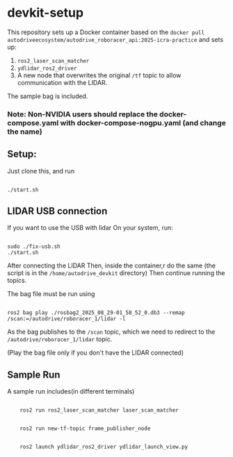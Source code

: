 # devkit-setup
This repository sets up a Docker container based on the `docker pull autodriveecosystem/autodrive_roboracer_api:2025-icra-practice` and sets up:
1. `ros2_laser_scan_matcher`
2. `ydlidar_ros2_driver`
3. A new node that overwrites the original `/tf` topic to allow communication with the LIDAR.

The sample bag is included. 
### Note: Non-NVIDIA users should replace the docker-compose.yaml with docker-compose-nogpu.yaml (and change the name)

## Setup:
Just clone this, and run 
```

./start.sh

```

## LIDAR USB connection
If you want to use the USB with lidar
On your system, run:
```

sudo ./fix-usb.sh
./start.sh

```
After connecting the LIDAR
Then, inside the container,r do the same (the script is in the `/home/autodrive_devkit` directory)
Then continue running the topics.

The bag file must be run using 
```

ros2 bag play ./rosbag2_2025_08_29-01_58_52_0.db3 --remap /scan:=/autodrive/roboracer_1/lidar -l

```
As the bag publishes to the `/scan` topic, which we need to redirect to the `/autodrive/roboracer_1/lidar` topic.

(Play the bag file only if you don't have the LIDAR connected)

## Sample Run
A sample run includes(in different terminals)
```

	ros2 run ros2_laser_scan_matcher laser_scan_matcher

```
```

	ros2 run new-tf-topic frame_publisher_node

```
```

	ros2 launch ydlidar_ros2_driver ydlidar_launch_view.py

```

